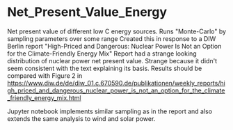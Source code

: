 # Net_Present_Value_Energy
Net present value of different low C energy sources. Runs "Monte-Carlo" by sampling parameters over some range
Created this in response to a DIW Berlin report "High-Priced and Dangerous: Nuclear Power Is Not an Option for the Climate-Friendly Energy Mix"
Report had a strange looking distribution of nuclear power net present value. Strange because it didn't seem consistent with the text explaining its basis. Results should be compared with Figure 2 in  https://www.diw.de/de/diw_01.c.670590.de/publikationen/weekly_reports/high_priced_and_dangerous_nuclear_power_is_not_an_option_for_the_climate_friendly_energy_mix.html

Jupyter notebook implements similar sampling as in the report and also extends the same analysis to wind and solar power.
